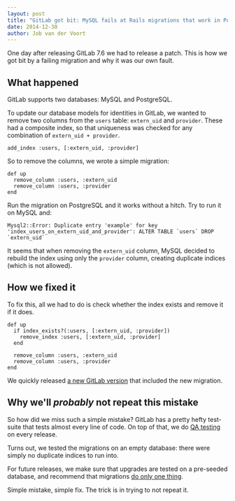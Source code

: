 ```yaml
---
layout: post
title: "GitLab got bit: MySQL fails at Rails migrations that work in PostgreSQL"
date: 2014-12-30
author: Job van der Voort
---
```


One day after releasing GitLab 7.6 we had to release a patch. This is how we
got bit by a failing migration and why it was our own fault.

<!-- more -->

## What happened

GitLab supports two databases: MySQL and PostgreSQL.

To update our database models for identities in GitLab, we wanted to remove two columns from the `users` table: `extern_uid` and `provider`. These had a composite index, so that uniqueness was checked for any combination of `extern_uid + provider`.

```
add_index :users, [:extern_uid, :provider]
```

So to remove the columns, we wrote a simple migration:

```
def up
  remove_column :users, :extern_uid
  remove_column :users, :provider
end
```

Run the migration on PostgreSQL and it works without a hitch. Try to run it on MySQL and:

```
Mysql2::Error: Duplicate entry 'example' for key 'index_users_on_extern_uid_and_provider': ALTER TABLE `users` DROP `extern_uid`
```

It seems that when removing the `extern_uid` column, MySQL decided to rebuild the index using only the `provider` column, creating duplicate indices (which is not allowed).


## How we fixed it

To fix this, all we had to do is check whether the index exists and remove it if it does.

```
def up
  if index_exists?(:users, [:extern_uid, :provider])
    remove_index :users, [:extern_uid, :provider]
  end

  remove_column :users, :extern_uid
  remove_column :users, :provider
end
```

We quickly released [a new GitLab version](https://about.gitlab.com/2014/12/23/gitlab-7-6-1-released/)
that included the new migration.


## Why we'll _probably_ not repeat this mistake

So how did we miss such a simple mistake? GitLab has a pretty hefty test-suite that tests almost every line of code. On top of that, we do [QA testing](http://doc.gitlab.com/ee/release/monthly.html#workdays-before-release---preparation) on every release.

Turns out, we tested the migrations on an empty database: there were simply no duplicate indices to run into.

For future releases, we make sure that upgrades are tested on a pre-seeded database, and recommend
that migrations [do only one thing](https://gitlab.com/gitlab-org/gitlab-ce/commit/c5a1b808393d5b3769db0d65214df1645b69f6bf).

Simple mistake, simple fix. The trick is in trying to not repeat it.
